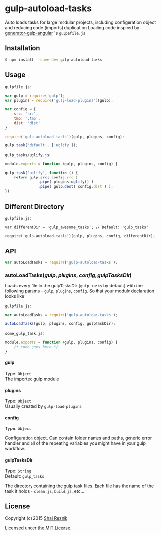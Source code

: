 # gulp-autoload-tasks
Auto loads tasks for large modular projects, including configuration object and reducing code (imports) duplication
Loading code inspired by [generator-gulp-angular](https://github.com/Swiip/generator-gulp-angular) 's `gulpefile.js`

## Installation

```sh
$ npm install --save-dev gulp-autoload-tasks
```

## Usage

`gulpfile.js`:
```javascript
var gulp = require('gulp');
var plugins = require('gulp-load-plugins')(gulp);

var config = {
    src: 'src',
    tmp: '.tmp',
    dist: 'dist'
}

require('gulp-autoload-tasks')(gulp, plugins, config);

gulp.task('default', ['uglify']);

```
`gulp_tasks/uglify.js`:
```javascript
module.exports = function (gulp, plugins, config) {

gulp.task('uglify', function () {
    return gulp.src( config.src )
               .pipe( plugins.uglify() )
               .pipe( gulp.dest( config.dist ) );
})
```

## Different Directory

`gulpfile.js`:
``` 
var differentDir = 'gulp_awesome_tasks'; // Default: 'gulp_tasks'

require('gulp-autoload-tasks')(gulp, plugins, config, differentDir);

```


## API

```javascript
var autoLoadTasks = require('gulp-autoload-tasks');
```

### autoLoadTasks(*gulp*, *plugins*, *config*, *gulpTasksDir*)

Loads every file in the gulpTasksDir (`gulp_tasks` by default) with the following params - `gulp`, `plugins`, `config`. So that your module declaration looks like
 
`gulpfile.js`:
```javascript
var autoLoadTasks = require('gulp-autoload-tasks');

autoLoadTasks(gulp, plugins, config, gulpTaskDir);
```

`some_gulp_task.js`:
```javascript
module.exports = function (gulp, plugins, config) {
    /* code goes here */
}
```

#### gulp

Type: `Object`  
The imported gulp module

#### plugins

Type: `Object`  
Usually created by `gulp-load-plugins`

#### config

Type: `Object`  

Configuration object. Can contain folder names and paths, generic error handler and all of the repeating variables you might have in your gulp workflow.

#### gulpTasksDir

Type: `String`  
Default: `gulp_tasks`

The directory containing the gulp task files. Each file has the name of the task it holds - `clean.js`, `build.js`, etc...


## License

Copyright (c) 2015 [Shai Reznik](https://github.com/shairez)

Licensed under [the MIT License](./LICENSE).
